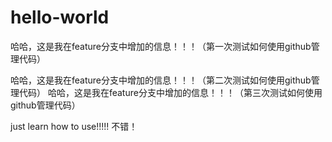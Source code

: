 # hello-world


哈哈，这是我在feature分支中增加的信息！！！（第一次测试如何使用github管理代码）

哈哈，这是我在feature分支中增加的信息！！！（第二次测试如何使用github管理代码）
哈哈，这是我在feature分支中增加的信息！！！（第三次测试如何使用github管理代码）

just learn how to use!!!!!
不错！
